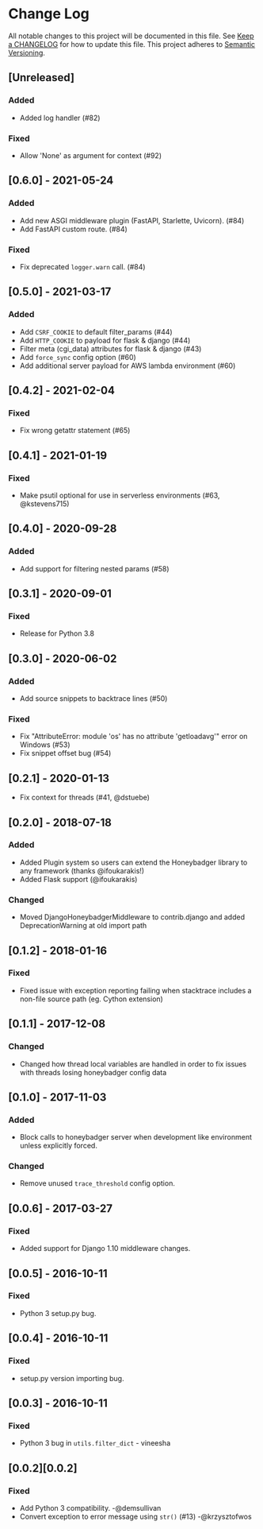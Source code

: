 # Change Log
All notable changes to this project will be documented in this file. See [Keep a
CHANGELOG](http://keepachangelog.com/) for how to update this file. This project
adheres to [Semantic Versioning](http://semver.org/).

## [Unreleased]
### Added
- Added log handler (#82)

### Fixed
- Allow 'None' as argument for context (#92)

## [0.6.0] - 2021-05-24
### Added
- Add new ASGI middleware plugin (FastAPI, Starlette, Uvicorn). (#84)
- Add FastAPI custom route. (#84)

### Fixed
- Fix deprecated `logger.warn` call. (#84)

## [0.5.0] - 2021-03-17

### Added
- Add `CSRF_COOKIE` to default filter_params (#44)
- Add `HTTP_COOKIE` to payload for flask & django (#44)
- Filter meta (cgi_data) attributes for flask & django (#43)
- Add `force_sync` config option (#60)
- Add additional server payload for AWS lambda environment (#60)

## [0.4.2] - 2021-02-04
### Fixed
- Fix wrong getattr statement (#65)

## [0.4.1] - 2021-01-19
### Fixed
- Make psutil optional for use in serverless environments (#63, @kstevens715)

## [0.4.0] - 2020-09-28
### Added
- Add support for filtering nested params (#58)

## [0.3.1] - 2020-09-01
### Fixed
- Release for Python 3.8

## [0.3.0] - 2020-06-02
### Added
- Add source snippets to backtrace lines (#50)

### Fixed
- Fix "AttributeError: module 'os' has no attribute 'getloadavg'" error on
  Windows (#53)
- Fix snippet offset bug (#54)

## [0.2.1] - 2020-01-13
- Fix context for threads (#41, @dstuebe)

## [0.2.0] - 2018-07-18
### Added
- Added Plugin system so users can extend the Honeybadger library to any framework (thanks @ifoukarakis!)
- Added Flask support (@ifoukarakis)
### Changed
- Moved DjangoHoneybadgerMiddleware to contrib.django and added DeprecationWarning at old import path

## [0.1.2] - 2018-01-16
### Fixed
- Fixed issue with exception reporting failing when stacktrace includes a non-file source path (eg. Cython extension)

## [0.1.1] - 2017-12-08
### Changed
- Changed how thread local variables are handled in order to fix issues with threads losing honeybadger config data

## [0.1.0] - 2017-11-03
### Added
- Block calls to honeybadger server when development like environment unless
  explicitly forced.

### Changed
- Remove unused `trace_threshold` config option.

## [0.0.6] - 2017-03-27
### Fixed
- Added support for Django 1.10 middleware changes.

## [0.0.5] - 2016-10-11
### Fixed
- Python 3 setup.py bug.

## [0.0.4] - 2016-10-11
### Fixed
- setup.py version importing bug.

## [0.0.3] - 2016-10-11
### Fixed
- Python 3 bug in `utils.filter_dict` - vineesha

## [0.0.2][0.0.2]
### Fixed
- Add Python 3 compatibility. -@demsullivan
- Convert exception to error message using `str()` (#13) -@krzysztofwos
